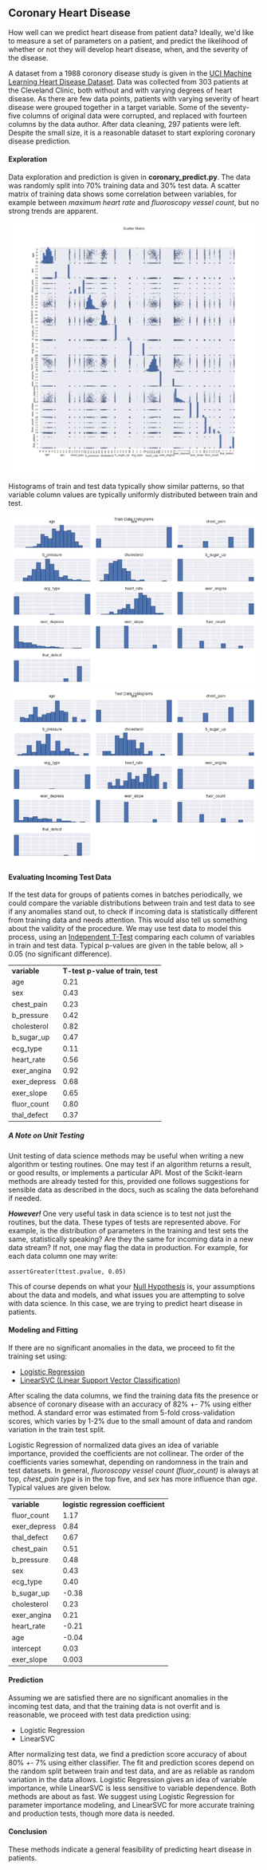 ## Coronary Heart Disease
How well can we predict heart disease from patient data?  Ideally, we'd like to measure a set of parameters on a patient, and predict the likelihood of whether or not they will develop heart disease, when, and the severity of the disease.  

A dataset from a 1988 coronory disease study is given in the [UCI Machine Learning Heart Disease Dataset](http://archive.ics.uci.edu/ml/datasets/Heart+Disease).  Data was collected from 303 patients at the Cleveland Clinic, both without and with varying degrees of heart disease.  As there are few data points, patients with varying severity of heart disease were grouped together in a target variable.  Some of the seventy-five columns of original data were corrupted, and replaced with fourteen columns by the data author.  After data cleaning, 297 patients were left.  Despite the small size, it is a reasonable dataset to start exploring coronary disease prediction.  

#### Exploration
Data exploration and prediction is given in __coronary_predict.py__.  The data was randomly split into 70% training data and 30% test data.  A scatter matrix of training data shows some correlation between variables, for example between *maximum heart rate* and *fluoroscopy vessel count*, but no strong trends are apparent.

<img src="https://github.com/bfetler/coronary_disease/blob/master/coronary_disease_plots/scatter_matrix.png" alt="scatter matrix" />

Histograms of train and test data typically show similar patterns, so that variable column values are typically uniformly distributed between train and test.  

<img src="https://github.com/bfetler/coronary_disease/blob/master/coronary_disease_plots/hist_coronary_train.png" alt="coronary training data histograms" />

<img src="https://github.com/bfetler/coronary_disease/blob/master/coronary_disease_plots/hist_coronary_test.png" alt="coronary test data histograms" />

#### Evaluating Incoming Test Data
If the test data for groups of patients comes in batches periodically, we could compare the variable distributions between train and test data to see if any anomalies stand out, to check if incoming data is statistically different from training data and needs attention.  This would also tell us something about the validity of the procedure.  We may use test data to model this process, using an [Independent T-Test](http://docs.scipy.org/doc/scipy-0.17.0/reference/generated/scipy.stats.ttest_ind.html) comparing each column of variables in train and test data.  Typical p-values are given in the table below, all > 0.05 (no significant difference).  

<table>
<tr>
<td><strong>variable</strong></td>
<td><strong>T-test p-value of train, test</strong></td>
</tr>
<tr>
<td>age</td>
<td>0.21</td>
</tr>
<tr>
<td>sex</td>
<td>0.43</td>
</tr>
<tr>
<td>chest_pain</td>
<td>0.23</td>
</tr>
<tr>
<td>b_pressure</td>
<td>0.42</td>
</tr>
<tr>
<td>cholesterol</td>
<td>0.82</td>
</tr>
<tr>
<td>b_sugar_up</td>
<td>0.47</td>
</tr>
<tr>
<td>ecg_type</td>
<td>0.11</td>
</tr>
<tr>
<td>heart_rate</td>
<td>0.56</td>
</tr>
<tr>
<td>exer_angina</td>
<td>0.92</td>
</tr>
<tr>
<td>exer_depress</td>
<td>0.68</td>
</tr>
<tr>
<td>exer_slope</td>
<td>0.65</td>
</tr>
<tr>
<td>fluor_count</td>
<td>0.80</td>
</tr>
<tr>
<td>thal_defect</td>
<td>0.37</td>
</tr>
</table>

##### A Note on Unit Testing
Unit testing of data science methods may be useful when writing a new algorithm or testing routines.  One may test if an algorithm returns a result, or good results, or implements a particular API.  Most of the Scikit-learn methods are already tested for this, provided one follows suggestions for sensible data as described in the docs, such as scaling the data beforehand if needed.  

__*However!*__ One very useful task in data science is to test not just the routines, but the data.  These types of tests are represented above.  For example, is the distribution of parameters in the training and test sets the same, statistically speaking?  Are they the same for incoming data in a new data stream?  If not, one may flag the data in production.  For example, for each data column one may write:

    assertGreater(ttest.pvalue, 0.05)

This of course depends on what your [Null Hypothesis](https://en.wikipedia.org/wiki/Null_hypothesis) is, your assumptions about the data and models, and what issues you are attempting to solve with data science.  In this case, we are trying to predict heart disease in patients.   

#### Modeling and Fitting
If there are no significant anomalies in the data, we proceed to fit the training set using:
+ [Logistic Regression](http://scikit-learn.org/stable/modules/generated/sklearn.linear_model.LogisticRegression.html)
+ [LinearSVC (Linear Support Vector Classification)](http://scikit-learn.org/stable/modules/generated/sklearn.svm.LinearSVC.html)

After scaling the data columns, we find the training data fits the presence or absence of coronary disease with an accuracy of 82% +- 7% using either method.  A standard error was estimated from 5-fold cross-validation scores, which varies by 1-2% due to the small amount of data and random variation in the train test split.

Logistic Regression of normalized data gives an idea of variable importance, provided the coefficients are not collinear.  The order of the coefficients varies somewhat, depending on randomness in the train and test datasets.  In general, *fluoroscopy vessel count (fluor_count)* is always at top, *chest_pain type* is in the top five, and *sex* has more influence than *age*.  Typical values are given below.

<table>
<tr>
<td><strong>variable</strong></td>
<td><strong>logistic regression coefficient</strong></td>
</tr>
<tr>
<td>fluor_count</td>
<td>1.17</td>
</tr>
<tr>
<td>exer_depress</td>
<td>0.84</td>
</tr>
<tr>
<td>thal_defect</td>
<td>0.67</td>
</tr>
<tr>
<td>chest_pain</td>
<td>0.51</td>
</tr>
<tr>
<td>b_pressure</td>
<td>0.48</td>
</tr>
<tr>
<td>sex</td>
<td>0.43</td>
</tr>
<tr>
<td>ecg_type</td>
<td>0.40</td>
</tr>
<tr>
<td>b_sugar_up</td>
<td>-0.38</td>
</tr>
<tr>
<td>cholesterol</td>
<td>0.23</td>
</tr>
<tr>
<td>exer_angina</td>
<td>0.21</td>
</tr>
<tr>
<td>heart_rate</td>
<td>-0.21</td>
</tr>
<tr>
<td>age</td>
<td>-0.04</td>
</tr>
<tr>
<td>intercept</td>
<td>0.03</td>
</tr>
<tr>
<td>exer_slope</td>
<td>0.003</td>
</tr>
</table>

#### Prediction
Assuming we are satisfied there are no significant anomalies in the incoming test data, and that the training data is not overfit and is reasonable, we proceed with test data prediction using:
+ Logistic Regression
+ LinearSVC

After normalizing test data, we find a prediction score accuracy of about 80% +- 7% using either classifier.   The fit and prediction scores depend on the random split between train and test data, and are as reliable as random variation in the data allows.  Logistic Regression gives an idea of variable importance, while LinearSVC is less sensitive to variable dependence.  Both methods are about as fast.  We suggest using Logistic Regression for parameter importance modeling, and LinearSVC for more accurate training and production tests, though more data is needed.  

#### Conclusion
These methods indicate a general feasibility of predicting heart disease in patients.  
